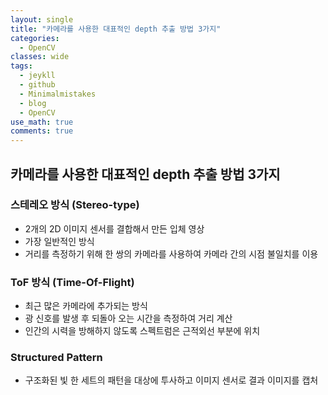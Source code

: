 ```yaml
---
layout: single
title: "카메라를 사용한 대표적인 depth 추출 방법 3가지"
categories:
  - OpenCV
classes: wide
tags:
  - jeykll
  - github
  - Minimalmistakes
  - blog
  - OpenCV
use_math: true
comments: true
---
```


## 카메라를 사용한 대표적인 depth 추출 방법 3가지

### 스테레오 방식 (Stereo-type)  
+ 2개의 2D 이미지 센서를 결합해서 만든 입체 영상  
+ 가장 일반적인 방식  
+ 거리를 측정하기 위해 한 쌍의 카메라를 사용하여 카메라 간의 시점 불일치를 이용  


### ToF 방식 (Time-Of-Flight)  
+ 최근 많은 카메라에 추가되는 방식  
+ 광 신호를 발생 후 되돌아 오는 시간을 측정하여 거리 계산  
+ 인간의 시력을 방해하지 않도록 스펙트럼은 근적외선 부분에 위치  


### Structured Pattern  
+ 구조화된 빛 한 세트의 패턴을 대상에 투사하고 이미지 센서로 결과 이미지를 캡처  
